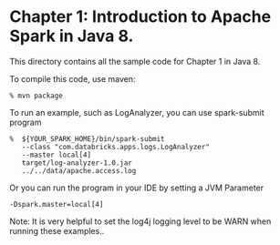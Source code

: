 # Chapter 1: Introduction to Apache Spark in Java 8.

This directory contains all the sample code for Chapter 1 in Java 8.

To compile this code, use maven:
```
% mvn package
```

To run an example, such as LogAnalyzer, you can use spark-submit program
```
%  ${YOUR_SPARK_HOME}/bin/spark-submit
   --class "com.databricks.apps.logs.LogAnalyzer"
   --master local[4]
   target/log-analyzer-1.0.jar
   ../../data/apache.access.log
```

Or you can run the program in your IDE by setting a JVM Parameter
```
-Dspark.master=local[4]
```

Note: It is very helpful to set the log4j logging level to be WARN when
running these examples..

